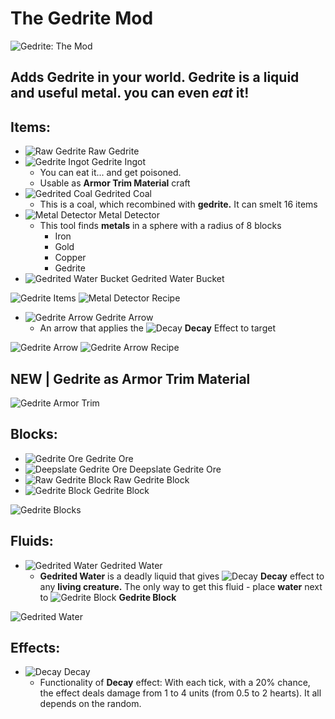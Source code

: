 # The Gedrite Mod
![Gedrite: The Mod](https://i.imgur.com/BXX1BxH.png)

## Adds Gedrite in your world. Gedrite is a liquid and useful metal. you can even _eat_ it!

## Items:
+ ![Raw Gedrite](https://i.imgur.com/l2jthxd.png) Raw Gedrite
+ ![Gedrite Ingot](https://i.imgur.com/VWwRjgH.png) Gedrite Ingot
  + You can eat it... and get poisoned.
  + Usable as **Armor Trim Material** craft
+ ![Gedrited Coal](https://i.imgur.com/ov2nQDA.png) Gedrited Coal
  + This is a coal, which recombined with __gedrite.__ It can smelt 16 items 
+ ![Metal Detector](https://i.imgur.com/1CTCnqK.png) Metal Detector
  + This tool finds __metals__ in a sphere with a radius of 8 blocks
    + Iron
    + Gold
    + Copper
    + Gedrite
+ ![Gedrited Water Bucket](https://i.imgur.com/1730gMC.png) Gedrited Water Bucket

![Gedrite Items](https://i.imgur.com/NBQSo94.png)
![Metal Detector Recipe](https://i.imgur.com/SPdyUmm.png)

+ ![Gedrite Arrow](https://i.imgur.com/KdG5kER.png) Gedrite Arrow
  + An arrow that applies the ![Decay](https://i.imgur.com/PUioi3l.png) **Decay** Effect to target

![Gedrite Arrow](https://i.imgur.com/0zK64Eq.png)
![Gedrite Arrow Recipe](https://i.imgur.com/Hbx4NB8.png)

## NEW | Gedrite as Armor Trim Material
![Gedrite Armor Trim](https://i.imgur.com/sB9gXgQ.png)

## Blocks:
+ ![Gedrite Ore](https://i.imgur.com/5FbyhkV.png) Gedrite Ore
+ ![Deepslate Gedrite Ore](https://i.imgur.com/a5O7hAW.png) Deepslate Gedrite Ore
+ ![Raw Gedrite Block](https://i.imgur.com/smGbet2.png) Raw Gedrite Block
+ ![Gedrite Block](https://i.imgur.com/h54qh5V.png) Gedrite Block

![Gedrite Blocks](https://i.imgur.com/tLOfnAj.png)

## Fluids:
+ ![Gedrited Water](https://i.imgur.com/A1Bdz4Z.png) Gedrited Water
  + **Gedrited Water** is a deadly liquid that gives ![Decay](https://i.imgur.com/PUioi3l.png) **Decay** effect to any **living creature.** The only way to get this fluid - place **water** next to ![Gedrite Block](https://i.imgur.com/h54qh5V.png) **Gedrite Block** 

![Gedrited Water](https://i.imgur.com/MOsyWWC.png)
 
## Effects:
+ ![Decay](https://i.imgur.com/PUioi3l.png) Decay
  + Functionality of **Decay** effect: With each tick, with a 20% chance, the effect deals damage from 1 to 4 units (from 0.5 to 2 hearts). It all depends on the random.
